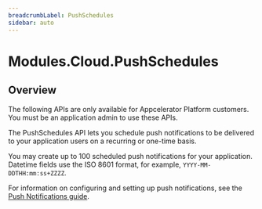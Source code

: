 ```yaml
---
breadcrumbLabel: PushSchedules
sidebar: auto
---
```


# Modules.Cloud.PushSchedules

<ProxySummary/>

## Overview

The following APIs are only available for Appcelerator Platform customers.  You must be an
application admin to use these APIs.

The PushSchedules API lets you schedule push notifications to be delivered to your application users
on a recurring or one-time basis.

You may create up to 100 scheduled push notifications for your application.
Datetime fields use the ISO 8601 format, for example, `YYYY-MM-DDTHH:mm:ss+ZZZZ`.

For information on configuring and setting up push notifications,
see the [Push Notifications guide](https://docs.appcelerator.com/platform/latest/#!/guide/Push_Notifications).

<ApiDocs/>
